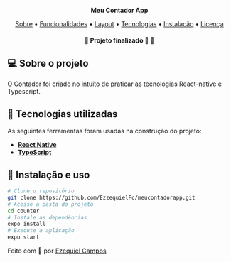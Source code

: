 
<p align="center">
    <strong>Meu Contador App</strong>
</p>

<p align="center">

<p align="center">
 <a href="#-sobre-o-projeto">Sobre</a> •
 <a href="#-funcionalidades">Funcionalidades</a> • 
 <a href="#-layout">Layout</a> • 
 <a href="#-tecnologias-utilizadas">Tecnologias</a> • 
 <a href="#-instalação-e-uso">Instalação</a> • 
 <a href="#-licença">Licença</a>
</p>

<h4 align="center"> 
	🚧  Projeto finalizado 🚀 🚧
</h4>

## 💻 Sobre o projeto
O Contador foi criado no intuito de praticar as tecnologias React-native e Typescript.


## 🔨 Tecnologias utilizadas

As seguintes ferramentas foram usadas na construção do projeto:

- **[React Native](https://reactnative.dev/)**
- **[TypeScript](https://www.typescriptlang.org/)**

## 🚀 Instalação e uso

```bash
# Clone o repositório
git clone https://github.com/EzzequielFc/meucontadorapp.git
# Acesse a pasta do projeto
cd counter
# Instale as dependências
expo install
# Execute a aplicação
expo start
```


Feito com 💚 por [Ezequiel Campos](https://github.com/EzzequielFc)
